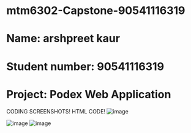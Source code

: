 # mtm6302-Capstone-90541116319
# Name: arshpreet kaur
# Student number: 90541116319
# Project: Podex Web Application

CODING SCREENSHOTS!
HTML CODE!
![image](https://github.com/arsshpreetkaur/mtm6302-Capstone-Arshpreet-kaur/assets/133889383/f98a5ba2-db08-4f7d-be2a-b23a5b823806)


![image](https://github.com/arsshpreetkaur/mtm6302-Capstone-Arshpreet-kaur/assets/133889383/93f10c33-d7ac-4c35-96fb-6b725789c240)
![image](https://github.com/arsshpreetkaur/mtm6302-Capstone-Arshpreet-kaur/assets/133889383/0a152076-dd6a-43ce-8de9-a7de90f21fdd)






